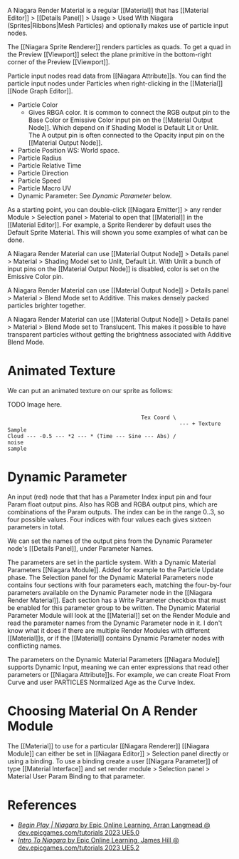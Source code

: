 A Niagara Render Material is a regular [[Material]] that has [[Material Editor]] > [[Details Panel]] > Usage > Used With Niagara (Sprites|Ribbons|Mesh Particles) and optionally makes use of particle input nodes.

The [[Niagara Sprite Renderer]] renders particles as quads.
To get a quad in  the Preview [[Viewport]] select the plane primitive in the bottom-right corner of the Preview [[Viewport]].

Particle input nodes read data from [[Niagara Attribute]]s.
You can find the particle input nodes under Particles when right-clicking in the [[Material]] [[Node Graph Editor]].


- Particle Color
	- Gives RBGA color. It is common to connect the RGB output pin to the Base Color or Emissive Color input pin on the [[Material Output Node]]. Which depend on if Shading Model is Default Lit or Unlit. The A output pin is often connected to the Opacity input pin on the [[Material Output Node]].
- Particle Position WS: World space.
- Particle Radius
- Particle Relative Time
- Particle Direction
- Particle Speed
- Particle Macro UV
- Dynamic Parameter: See _Dynamic Parameter_ below.

As a starting point, you can double-click [[Niagara Emitter]] > any render Module > Selection panel > Material to open that [[Material]] in the [[Material Editor]].
For example, a Sprite Renderer by default uses the Default Sprite Material.
This will shown you some examples of what can be done.

A Niagara Render Material can use [[Material Output Node]] > Details panel > Material > Shading Model set to Unlit, Default Lit.
With Unlit a bunch of input pins on the [[Material Output Node]] is disabled,
color is set on the Emissive Color pin.

A Niagara Render Material can use [[Material Output Node]] > Details panel > Material > Blend Mode set to Additive.
This makes densely packed particles brighter together.

A Niagara Render Material can use [[Material Output Node]] > Details panel > Material > Blend Mode set to Translucent.
This makes it possible to have transparent particles without getting the brightness associated with Additive Blend Mode.


# Animated Texture

We can put an animated  texture on our sprite as follows:

TODO Image here.

```
                                          Tex Coord \
                                                      --- + Texture Sample
Cloud --- -0.5 --- *2 --- * (Time --- Sine --- Abs) /
noise
sample
```

# Dynamic Parameter

An input (red) node that that has a Parameter Index input pin and four Param float output pins.
Also has RGB and RGBA output pins, which are combinations of the Param outputs.
The index can be in the range 0..3, so four possible values.
Four indices with four values each gives sixteen parameters in total.

We can set the names of the output pins from the Dynamic Parameter node's [[Details Panel]], under Parameter Names.


The parameters are set in the particle system.
With a Dynamic Material Parameters [[Niagara Module]].
Added for example to the Particle Update phase.
The Selection panel for the Dynamic Material Parameters node contains four sections with four parameters each,
matching the four-by-four parameters available on the Dynamic Parameter node in the [[Niagara Render Material]].
Each section has a Write Parameter checkbox that must be enabled for this parameter group to be written.
The Dynamic Material Parameter Module will look at the [[Material]] set on the Render Module and read the parameter names from the Dynamic Parameter node in it.
I don't know what it does if there are multiple Render Modules with different [[Material]]s,
or if the [[Material]] contains Dynamic Parameter nodes with conflicting names.

The parameters on the Dynamic Material Parameters [[Niagara Module]] supports Dynamic Input, meaning we can enter expressions that read other parameters or [[Niagara Attribute]]s.
For example, we can create Float From Curve and user PARTICLES Normalized Age as the Curve Index.

# Choosing Material On A Render Module

The [[Material]] to use for a particular [[Niagara Renderer]] [[Niagara Module]] can either be set in [[Niagara Editor]] > Selection panel directly or using a binding.
To use a binding create a user [[Niagara Parameter]] of type [[Material Interface]] and set render module > Selection panel > Material User Param Binding to that parameter.

# References

- [_Begin Play | Niagara_ by Epic Online Learning, Arran Langmead @ dev.epicgames.com/tutorials 2023 UE5.0](https://dev.epicgames.com/community/learning/tutorials/j9YO/unreal-engine-begin-play-niagara)
 - [_Intro To Niagara_ by Epic Online Learning, James Hill @ dev.epicgames.com/tutorials 2023 UE5.2](https://dev.epicgames.com/community/learning/tutorials/8B1P/unreal-engine-intro-to-niagara)

